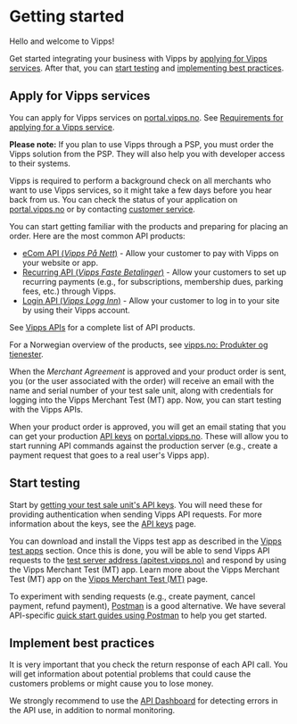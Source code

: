 <!-- START_METADATA
---
title: Getting started
sidebar_position: 2
pagination_next: null
pagination_prev: null
---
END_METADATA -->

# Getting started

Hello and welcome to Vipps!

Get started integrating your business with Vipps by [applying for Vipps services](#apply-for-vipps-services).
After that, you can [start testing](#start-testing) and [implementing best practices](#implement-best-practices).

## Apply for Vipps services

You can apply for Vipps services on [portal.vipps.no](https://portal.vipps.no).
See
[Requirements for applying for a Vipps service](./common-topics/requirements.md).

**Please note:** If you plan to use Vipps through a PSP, you must
order the Vipps solution from the PSP.
They will also help you with developer access to their systems.

Vipps is required to perform a background check on all merchants who want to use Vipps services, so it might take a few days before you hear back from us.
You can check the status of your application on [portal.vipps.no](https://portal.vipps.no) or
by contacting [customer service](https://www.vipps.no/kontakt-oss/bedrift/).

You can start getting familiar with the products and preparing for placing an order.
Here are the most common API products:

- [eCom API (_Vipps På Nett_)](/docs/APIs/ecom-api) - Allow your customer to pay with Vipps on your website or app.
- [Recurring API (_Vipps Faste Betalinger_)](/docs/APIs/recurring-api) - Allow your customers to set up recurring payments (e.g., for subscriptions, membership dues, parking fees, etc.) through Vipps.
- [Login API (_Vipps Logg Inn_)](/docs/APIs/login-api) - Allow your customer to log in to your site by using their Vipps account.

See [Vipps APIs](/docs/APIs) for a complete list of API products.

For a Norwegian overview of the products, see [vipps.no: Produkter og tjenester](https://vipps.no/produkter-og-tjenester/bedrift/).

When the _Merchant Agreement_ is approved and your product order is sent,
you (or the user associated with the order) will receive an email
with the name and serial number of your test sale unit, along with credentials for logging into the
Vipps Merchant Test (MT) app. Now, you can start testing with the Vipps APIs.

When your product order is approved, you will get an email stating that you can
get your production [API keys](./common-topics/api-keys.md) on [portal.vipps.no](https://portal.vipps.no).
These will allow you to start running API commands against the production server (e.g., create a payment request that goes to a real user's Vipps app).

## Start testing

Start by [getting your test sale unit's API keys](./developer-resources/portal.md#how-to-find-the-api-keys).
You will need these for providing authentication when sending Vipps API requests.
For more information about the keys, see the [API keys](./common-topics/api-keys.md) page.

You can download and install the Vipps test app as described in the [Vipps test apps](./test-environment.md#vipps-test-apps) section.
Once this is done, you will be able to send Vipps API requests to the [test server address (apitest.vipps.no)](./test-environment.md#test-server)
and respond by using the Vipps Merchant Test (MT) app. Learn more about the Vipps Merchant Test (MT) app on the [Vipps Merchant Test (MT)](test-environment.md) page.

To experiment with sending requests (e.g., create payment, cancel payment, refund payment), [Postman](https://learning.postman.com/docs/getting-started/introduction/) is a good alternative. We have several API-specific [quick start guides using Postman](quick-start-guides.md) to help you get started.

## Implement best practices

It is very important that you check the return response of each API call.
You will get information about potential problems that could cause the customers problems or might cause you to lose money.

We strongly recommend to use the [API Dashboard](./developer-resources/api-dashboard.md) for detecting errors in the API use,
in addition to normal monitoring.
